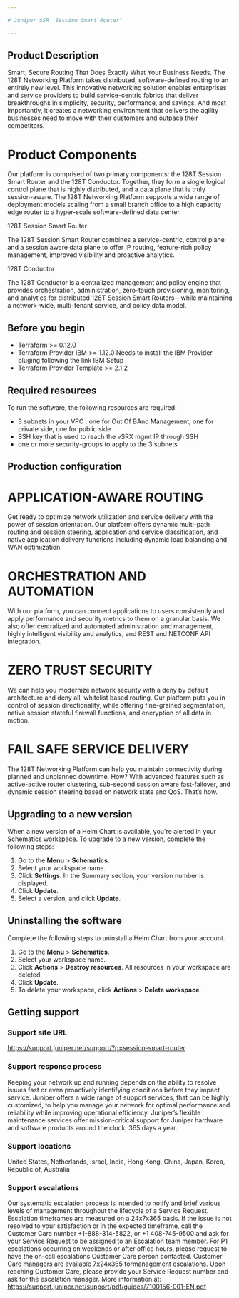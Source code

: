 ```yaml
---

# Juniper SSR 'Session Smart Router"

---
```


## Product Description

Smart, Secure Routing That Does Exactly What Your Business Needs.
The 128T Networking Platform takes distributed, software-defined routing to an entirely new level. This innovative networking solution enables enterprises and service providers to build service-centric fabrics that deliver breakthroughs in simplicity, security, performance, and savings. And most importantly, it creates a networking environment that delivers the agility businesses need to move with their customers and outpace their competitors.

# Product Components
Our platform is comprised of two primary components: the 128T Session Smart Router and the 128T Conductor. Together, they form a single logical control plane that is highly distributed, and a data plane that is truly session-aware. The 128T Networking Platform supports a wide range of deployment models scaling from a small branch office to a high capacity edge router to a hyper-scale software-defined data center.

128T Session Smart Router

The 128T Session Smart Router combines a service-centric, control plane and a session aware data plane to offer IP routing, feature-rich policy management, improved visibility and proactive analytics.

128T Conductor

The 128T Conductor is a centralized management and policy engine that provides orchestration, administration, zero-touch provisioning, monitoring, and analytics for distributed 128T Session Smart Routers – while maintaining a network-wide, multi-tenant service, and policy data model.

## Before you begin

* Terraform >= 0.12.0
* Terraform Provider IBM >= 1.12.0 Needs to install the IBM Provider pluging following the link IBM Setup
* Terraform Provider Template >= 2.1.2


## Required resources

To run the software, the following resources are required:
* 3 subnets in your VPC : one for Out Of BAnd Management, one for private side, one for public side
* SSH key that is used to reach the vSRX mgmt IP through SSH
* one or more security-groups to apply to the 3 subnets 

## Production configuration

# APPLICATION-AWARE ROUTING
Get ready to optimize network utilization and service delivery with the power of session orientation. Our platform offers dynamic multi-path routing and session steering, application and service classification, and native application delivery functions including dynamic load balancing and WAN optimization.

# ORCHESTRATION AND AUTOMATION
With our platform, you can connect applications to users consistently and apply performance and security metrics to them on a granular basis. We also offer centralized and automated administration and management, highly intelligent visibility and analytics, and REST and NETCONF API integration.

# ZERO TRUST SECURITY
We can help you modernize network security with a deny by default architecture and deny all, whitelist based routing. Our platform puts you in control of session directionality, while offering fine-grained segmentation, native session stateful firewall functions, and encryption of all data in motion.

# FAIL SAFE SERVICE DELIVERY
The 128T Networking Platform can help you maintain connectivity during planned and unplanned downtime. How? With advanced features such as active-active router clustering, sub-second session aware fast-failover, and dynamic session steering based on network state and QoS. That’s how.

## Upgrading to a new version

When a new version of a Helm Chart is available, you're alerted in your Schematics workspace. To upgrade to a new version, complete the following steps:

1. Go to the **Menu** > **Schematics**.
2. Select your workspace name. 
3. Click **Settings**. In the Summary section, your version number is displayed. 
4. Click **Update**.
5. Select a version, and click **Update**.

## Uninstalling the software

Complete the following steps to uninstall a Helm Chart from your account. 

1. Go to the **Menu** > **Schematics**.
2. Select your workspace name. 
3. Click **Actions** > **Destroy resources**. All resources in your workspace are deleted.
4. Click **Update**.
5. To delete your workspace, click **Actions** > **Delete workspace**.

## Getting support

### Support site URL

https://support.juniper.net/support/?p=session-smart-router

### Support response process
Keeping your network up and running depends on the ability to resolve issues fast or even proactively identifying conditions before they impact service. Juniper offers a wide range of support services, that can be highly customized, to help you manage your network for optimal performance and reliability while improving operational efficiency. Juniper’s flexible maintenance services offer mission-critical support for Juniper hardware and software products around the clock, 365 days a year.

### Support locations
United States, Netherlands, Israel, India, Hong Kong, China, Japan, Korea, Republic of, Australia


### Support escalations
Our systematic escalation process is intended to notify and brief various levels of management throughout the lifecycle of a Service Request. Escalation timeframes are measured on a 24x7x365 basis. If the issue is not resolved to your satisfaction or in the expected timeframe, call the Customer Care number +1-888-314-5822, or +1 408-745-9500 and ask for your Service Request to be assigned to an Escalation team member. For P1 escalations occurring on weekends or after office hours, please request to have the on-call escalations Customer Care person contacted. Customer Care managers are available 7x24x365 formanagement escalations. Upon reaching Customer Care, please provide your Service Request number and ask for the escalation manager. More information at: https://support.juniper.net/support/pdf/guides/7100156-001-EN.pdf
